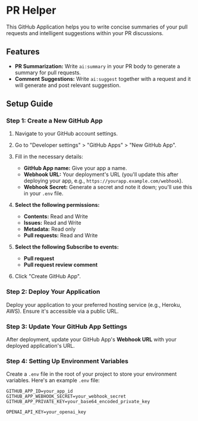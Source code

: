 # PR Helper

This GitHub Application helps you to write concise summaries of your pull requests and intelligent suggestions within your PR discussions.

## Features

- **PR Summarization:** Write `ai:summary` in your PR body to generate a summary for pull requests.
- **Comment Suggestions:** Write `ai:suggest` together with a request and it will generate and post relevant suggestion.

## Setup Guide

### Step 1: Create a New GitHub App

1. Navigate to your GitHub account settings.
2. Go to "Developer settings" > "GitHub Apps" > "New GitHub App".
3. Fill in the necessary details:
   - **GitHub App name:** Give your app a name.
   - **Webhook URL:** Your deployment's URL (you'll update this after deploying your app, e.g., `https://yourapp.example.com/webhook`).
   - **Webhook Secret:** Generate a secret and note it down; you'll use this in your `.env` file.
   
4. **Select the following permissions:**
   - **Contents:** Read and Write
   - **Issues:** Read and Write
   - **Metadata:** Read only
   - **Pull requests:** Read and Write

5. **Select the following Subscribe to events:**
   - **Pull request**
   - **Pull request review comment**

6. Click "Create GitHub App".

### Step 2: Deploy Your Application

Deploy your application to your preferred hosting service (e.g., Heroku, AWS). Ensure it's accessible via a public URL.

### Step 3: Update Your GitHub App Settings

After deployment, update your GitHub App's **Webhook URL** with your deployed application's URL.

### Step 4: Setting Up Environment Variables

Create a `.env` file in the root of your project to store your environment variables. Here's an example `.env` file:

```env
GITHUB_APP_ID=your_app_id
GITHUB_APP_WEBHOOK_SECRET=your_webhook_secret
GITHUB_APP_PRIVATE_KEY=your_base64_encoded_private_key

OPENAI_API_KEY=your_openai_key
